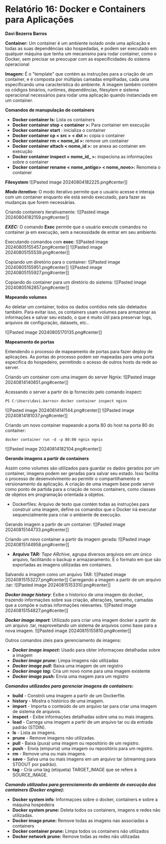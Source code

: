  
# Relatório 16:  Docker e Containers para Aplicações 

**Davi Bezerra Barros**


**Container:** Um container é um ambiente isolado onde uma aplicação e todas as suas dependências são hospedadas, e podem ser executado em qualquer  máquina que tenha um mecanismo para rodar container, como o Docker, sem precisar se preocupar com as especificidades do sistema operacional

**Imagem:** É o "template" que contém as instruções para a criação de um container, e é composta por múltiplas camadas empilhadas, cada uma especificando uma característica do ambiente. A imagem também contém os códigos binários, runtimes, dependências, filesytem e sistema operacional necessários para rodar uma aplicação quando instanciada em um container.

**Comandos de manupulação de containers**

- **Docker container ls:** Lista os containers
- **Docker container stop < container >:** Para container em execução
- **Docker container start** :  inicializa o container 
- **Docker container cp < src > < dst >:** copia o container
- **Docker container rm < nome_id >:** remove um container 
- **Docker container attach < nome_id >:** se anexa ao container em execução
- **Docker container inspect < nome_id_ >:** inspeciona as informações sobre o container
- **Docker container rename < nome_antigo> < nome_novo>:** Renomeia o container

**Filesystem**
![[Pasted image 20240804182225.png#center]]

***Modo iterativo:*** O modo iterativo permite que o usuário acesse e interaja com um container enquanto ele está sendo executado, para fazer as mudanças que forem necessárias.

Criando containers iterativamente:
![[Pasted image 20240804182159.png#center]]

***EXEC:*** O comando **Exec** permite que o usuário execute comandos no container ja em execução, sem a necessidade de entrar em seu ambiente.

Executando comandos com **exec**:
![[Pasted image 20240805155457.png#center]]
![[Pasted image 20240805155539.png#center]]

Copiando um diretório para o container:
![[Pasted image 20240805155951.png#center]]
![[Pasted image 20240805155927.png#center]]

Copiando do container para um diretório do sistema: 
![[Pasted image 20240805162857.png#center]]

**Mapeando volumes**

Ao deletar um container, todos os dados contidos nele são deletados também. Para evitar isso, os containers usam volumes para armazenar as informações e salvar seu estado, o que é muito útil para preservar logs, arquivos de configuração, datasets, etc..

![[Pasted image 20240805170135.png#center]]

**Mapeamento de portas**

Entendendo o processo de mapeamento de portas para fazer deploy de aplicações. As portas do processo podem ser mapeadas para uma porta especifica do hospedeiro, permitindo o acesso de outros hosts da rede ao server.

Criando um container com uma imagem do server Ngnix:
![[Pasted image 20240814140851.png#center]]

Acessando o server a partir do ip fornecido pelo comando inspect:
```
PS C:\Users\davi.barros> docker container inspect nginx
```
![[Pasted image 20240814141144.png#center]]
![[Pasted image 20240814181037.png#center]]

Criando um novo container mapeando a porta 80 do host na porta 80 do container: 
```
docker container run -d -p 80:80 ngnix ngnix
```
![[Pasted image 20240814182104.png#center]]

**Gerando imagens a partir de containers**

Assim como volumes são utilizados para guardar os dados gerados por um container, imagens podem ser geradas para salvar  seu estado. Isso facilita o processo de desenvolvimento ao permitir o compartilhamento e versionamento da aplicação. A criação de uma imagem base pode servir como ponto de partida para a criação de novos containers, como classes de objetos em programação orientada a objetos.

- Dockerfiles: Arquivo de texto que contém todas as instruções para construir uma imagem, define os comandos que o Docker irá executar sequencialmente para criar o ambiente de execução.

Gerando imagem a partir de um container:
![[Pasted image 20240815144733.png#center]]

Criando um novo container a partir da imagem gerada:
![[Pasted image 20240815144958.png#center]]

- **Arquivo TAR:**  *Tape ARchive*, agrupa diversos arquivos em um único arquivo, facilitando o backup e armazanamento. É o formato em que são exportadas as imagens utilizadas em containers. 

Salvando a imagem como um arquivo TAR:
![[Pasted image 20240815153227.png#center]]
Carregando a imagem  a partir de um arquivo .tar:
![[Pasted image 20240815153310.png#center]]

***Docker image history***: Exibe o historico de uma imagem do docker, trazendo informações sobre sua criação, alterações, tamanho, camadas que a compõe e outras informações relevantes.
![[Pasted image 20240815154827.png#center]]

***Docker image import***: Utilizado para criar uma imagem docker a partir de um arquivo .tar, reaproveitando um sistema de arquivos como base para a nova imagem.
![[Pasted image 20240815155810.png#center]]

Outros comandos úteis para gerenciamento de imagens:

- ***Docker image inspect:*** Usado para obter informaçoes detalhadas sobre a imagem
- ***Docker image prune:*** Limpa imagens não utilizadas
- ***Docker image pull:*** Baixa uma imagem de um registro
- ***Docker image tag:*** Cria um novo nome para uma imagem existente
- ***Docker image push:*** Envia uma magem para um registro


***Comandos utilizados para gerenciar imagens de containers:***

- **build** - Constrói uma imagem a partir de um Dockerfile.
- **history** - Mostra o histórico de uma imagem.
- **import** - Importa o conteúdo de um arquivo tar para criar uma imagem de sistema de arquivos.
- **inspect** - Exibe informações detalhadas sobre uma ou mais imagens.
- **load** - Carrega uma imagem a partir de um arquivo tar ou da entrada padrão (STDIN).
- **ls** - Lista as imagens.
- **prune** - Remove imagens não utilizadas.
- **pull** - Baixa (puxa) uma imagem ou repositório de um registro.
- **push** - Envia (empurra) uma imagem ou repositório para um registro.
- **rm** - Remove uma ou mais imagens.
- **save** - Salva uma ou mais imagens em um arquivo tar (streaming para STDOUT por padrão).
- **tag** - Cria uma tag (etiqueta) TARGET_IMAGE que se refere à SOURCE_IMAGE.


***Comando utilizados para gerenciamento do ambiente de execução dos containers (Docker engine):***

- **Docker system info**:  Informaçoes sobre o docker, containers e sobre a máquina hospedeira
- **Docker system prune:** Deleta todos os containers, imagens e redes não utilizadas.
- **Docker image prune:** Remove todas as imagens nao associadas a containers
- **Docker container prune:** Limpa todos os containers não utilizados
- **Docker network prune:** Remove todas as redes não utilizadas




